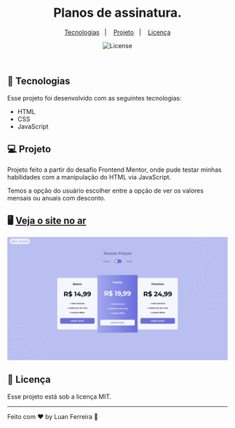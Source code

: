 <h1 align="center"> Planos de assinatura. </h1>

<p align="center">
  <a href="#-tecnologias">Tecnologias</a>&nbsp;&nbsp;&nbsp;|&nbsp;&nbsp;&nbsp;
  <a href="#-projeto">Projeto</a>&nbsp;&nbsp;&nbsp;|&nbsp;&nbsp;&nbsp;
  <a href="#memo-licença">Licença</a>
</p>

<p align="center">
  <img alt="License" src="https://img.shields.io/static/v1?label=license&message=MIT&color=49AA26&labelColor=000000">
</p>

<br>

## 🚀 Tecnologias

Esse projeto foi desenvolvido com as seguintes tecnologias:

- HTML
- CSS
- JavaScript

## 💻 Projeto
 
 Projeto feito a partir do desafio Frontend Mentor, onde pude testar minhas habilidades com a manipulação do HTML via JavaScript.

 Temos a opção do usuário escolher entre a opção de ver os valores mensais ou anuais com desconto.

## 🖥️ [Veja o site no ar](https://github.com/rfluan/pricing-component)
![foto](./.github/capa.jpg)

## :memo: Licença

Esse projeto está sob a licença MIT.

---

Feito com ♥ by Luan Ferreira :wave:
